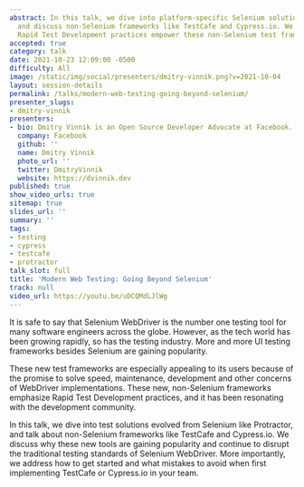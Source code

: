 ```yaml
---
abstract: In this talk, we dive into platform-specific Selenium solutions like Protractor,
  and discuss non-Selenium frameworks like TestCafe and Cypress.io. We discuss how
  Rapid Test Development practices empower these non-Selenium test frameworks.
accepted: true
category: talk
date: 2021-10-23 12:09:00 -0500
difficulty: All
image: /static/img/social/presenters/dmitry-vinnik.png?v=2021-10-04
layout: session-details
permalink: /talks/modern-web-testing-going-beyond-selenium/
presenter_slugs:
- dmitry-vinnik
presenters:
- bio: Dmitry Vinnik is an Open Source Developer Advocate at Facebook.
  company: Facebook
  github: ''
  name: Dmitry Vinnik
  photo_url: ''
  twitter: DmitryVinnik
  website: https://dvinnik.dev
published: true
show_video_urls: true
sitemap: true
slides_url: ''
summary: ''
tags:
- testing
- cypress
- testcafe
- protractor
talk_slot: full
title: 'Modern Web Testing: Going Beyond Selenium'
track: null
video_url: https://youtu.be/uDCQMdLJlWg
---
```


It is safe to say that Selenium WebDriver is the number one testing tool for many software engineers across the globe. However, as the tech world has been growing rapidly, so has the testing industry. More and more UI testing frameworks besides Selenium are gaining popularity. 

These new test frameworks are especially appealing to its users because of the promise to solve speed, maintenance, development and other concerns of WebDriver implementations. These new, non-Selenium frameworks emphasize Rapid Test Development practices, and it has been resonating with the development community. 

In this talk, we dive into test solutions evolved from Selenium like Protractor, and talk about non-Selenium frameworks like TestCafe and Cypress.io. We discuss why these new tools are gaining popularity and continue to disrupt the traditional testing standards of Selenium WebDriver. More importantly, we address how to get started and what mistakes to avoid when first implementing TestCafe or Cypress.io in your team.
